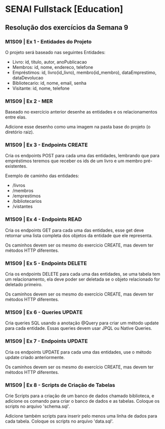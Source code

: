 # SENAI Fullstack [Education]

## Resolução dos exercícios da Semana 9

### M1S09 | Ex 1 - Entidades do Projeto

O projeto será baseado nas seguintes Entidades:

- Livro: id, titulo, autor, anoPublicacao
- Membros: id, nome, endereco, telefone
- Empréstimos: id, livro(id\_livro), membro(id\_membro), dataEmprestimo, dataDevolucao
- Bibliotecario: id, nome, email, senha
- Visitante: id, nome, telefone

### M1S09 | Ex 2 - MER

Baseado no exercício anterior desenhe as entidades e os relacionamentos entre elas.

Adicione esse desenho como uma imagem na pasta base do projeto (o diretório raiz).

### M1S09 | Ex 3 - Endpoints CREATE

Cria os endpoints POST para cada uma das entidades, lembrando que para empréstimos teremos que receber os ids de um livro e um membro pré-existentes.

Exemplo de caminho das entidades:

- /livros
- /membros
- /emprestimos
- /bibliotecarios
- /vistantes

### M1S09 | Ex 4 - Endpoints READ

Cria os endpoints GET para cada uma das entidades, esse get deve retornar uma lista completa dos objetos da entidade que ele representa.

Os caminhos devem ser os mesmo do exercicio CREATE, mas devem ter métodos HTTP diferentes.

### M1S09 | Ex 5 - Endpoints DELETE

Cria os endpoints DELETE para cada uma das entidades, se uma tabela tem um relacionamento, ela deve poder ser deletada se o objeto relacionado for deletado primeiro.

Os caminhos devem ser os mesmo do exercício CREATE, mas devem ter métodos HTTP diferentes.

### M1S09 | Ex 6 - Queries UPDATE

Cria queries SQL usando a anotação \@Query para criar um método update para cada entidade. Essas queries devem usar JPQL ou Native Queries.

### M1S09 | Ex 7 - Endpoints UPDATE

Cria os endpoints UPDATE para cada uma das entidades, use o método update criado anteriormente.

Os caminhos devem ser os mesmo do exercício CREATE, mas devem ter métodos HTTP diferentes.

### M1S09 | Ex 8 - Scripts de Criação de Tabelas

Crie Scripts para a criação de um banco de dados chamado biblioteca, e adicione os comando para criar o banco de dados e as tabelas. Coloque os scripts no arquivo 'schema.sql'.

Adicione também scripts para inserir pelo menos uma linha de dados para cada tabela. Coloque os scripts no arquivo 'data.sql'.
